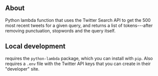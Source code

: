 ## About
Python lambda function that uses the Twitter Search API to get the 500 most recent tweets for a given query, and returns a list of tokens---after removing punctuation, stopwords and the query itself.

## Local development
requires the `python-lambda` package, which you can install with `pip`. Also requires a `.env` file with the Twitter API keys that you can create in their "developer" site.
